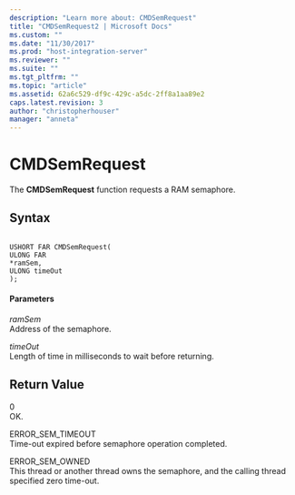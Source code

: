 ```yaml
---
description: "Learn more about: CMDSemRequest"
title: "CMDSemRequest2 | Microsoft Docs"
ms.custom: ""
ms.date: "11/30/2017"
ms.prod: "host-integration-server"
ms.reviewer: ""
ms.suite: ""
ms.tgt_pltfrm: ""
ms.topic: "article"
ms.assetid: 62a6c529-df9c-429c-a5dc-2ff8a1aa89e2
caps.latest.revision: 3
author: "christopherhouser"
manager: "anneta"
---
```

# CMDSemRequest
The **CMDSemRequest** function requests a RAM semaphore.  
  
## Syntax  
  
```  
  
USHORT FAR CMDSemRequest(  
ULONG FAR   
*ramSem,   
ULONG timeOut   
);  
```  
  
#### Parameters  
 *ramSem*  
 Address of the semaphore.  
  
 *timeOut*  
 Length of time in milliseconds to wait before returning.  
  
## Return Value  
 0  
 OK.  
  
 ERROR_SEM_TIMEOUT  
 Time-out expired before semaphore operation completed.  
  
 ERROR_SEM_OWNED  
 This thread or another thread owns the semaphore, and the calling thread specified zero time-out.
